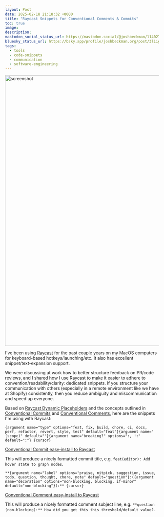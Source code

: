 ```yaml
---
layout: Post
date: 2025-02-18 21:18:32 +0000
title: "Raycast Snippets for Conventional Comments & Commits"
toc: true
image: 
description: 
mastodon_social_status_url: https://mastodon.social/@joshbeckman/114027510737905977
bluesky_status_url: https://bsky.app/profile/joshbeckman.org/post/3liiggmbrdw2a
tags:
  - tools
  - code-snippets
  - communication
  - software-engineering
---
```



<img width="886" alt="screenshot" src="https://github.com/user-attachments/assets/fb43fef1-2604-4247-a8da-60150267310e" />

I've been using [Raycast](https://www.raycast.com/) for the past couple years on my MacOS computers for keyboard-based hotkeys/launching/etc. It also has excellent snippet/text-expansion support.

We were discussing at work how to better structure feedback on PR/code reviews, and I shared how I use Raycast to make it easier to adhere to convention/readability/clarity: dedicated snippets. If you structure your communication with others (especially in a remote environment like we have at Shopify) consistently, then you reduce ambiguity and miscommunication and speed up everyone.

Based on [Raycast Dynamic Placeholders](https://manual.raycast.com/dynamic-placeholders) and the concepts outlined in [Conventional Commits](https://www.conventionalcommits.org/en/v1.0.0/) and [Conventional Comments](https://conventionalcomments.org/), here are the snippets I'm using with Raycast:

```
{argument name="type" options="feat, fix, build, chore, ci, docs, perf, refactor, revert, style, test" default="feat"}{argument name="(scope)" default=""}{argument name="breaking?" options=":, !:" default=":"} {cursor}
```

[Conventional Commit easy-install to Raycast](https://ray.so/snippets/shared?snippet=%7B%22text%22%3A%22%7Bargument%20name%3D%5C%22type%5C%22%20options%3D%5C%22feat%2C%20fix%2C%20build%2C%20chore%2C%20ci%2C%20docs%2C%20perf%2C%20refactor%2C%20revert%2C%20style%2C%20test%5C%22%20default%3D%5C%22feat%5C%22%7D%7Bargument%20name%3D%5C%22(scope)%5C%22%20default%3D%5C%22%5C%22%7D%7Bargument%20name%3D%5C%22breaking%3F%5C%22%20options%3D%5C%22%3A%2C%20!%3A%5C%22%20default%3D%5C%22%3A%5C%22%7D%20%7Bcursor%7D%22%2C%22keyword%22%3A%22%3Bcci%22%2C%22name%22%3A%22conventional%20commit%22%7D)

This will produce a nicely formatted commit title, e.g. `feat(editor): Add hover state to graph nodes`.

```
**{argument name="label" options="praise, nitpick, suggestion, issue, todo, question, thought, chore, note" default="question"}:({argument name="decoration" options="non-blocking, blocking, if-minor" default="non-blocking"}):** {cursor}
```

[Conventional Comment easy-install to Raycast](https://ray.so/snippets/shared?snippet=%7B%22name%22%3A%22conventional%20comment%22%2C%22text%22%3A%22**%7Bargument%20name%3D%5C%22label%5C%22%20options%3D%5C%22praise%2C%20nitpick%2C%20suggestion%2C%20issue%2C%20todo%2C%20question%2C%20thought%2C%20chore%2C%20note%5C%22%20default%3D%5C%22question%5C%22%7D%3A(%7Bargument%20name%3D%5C%22decoration%5C%22%20options%3D%5C%22non-blocking%2C%20blocking%2C%20if-minor%5C%22%20default%3D%5C%22non-blocking%5C%22%7D)%3A**%20%7Bcursor%7D%22%2C%22keyword%22%3A%22%3Bcco%22%7D)

This will produce a nicely formatted comment subject line, e.g. `**question (non-blocking):** How did you get this this threshold/default value?`.
